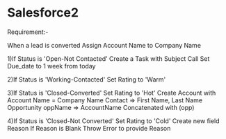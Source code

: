 # Salesforce2
Requirement:-

When a lead is converted
Assign Account Name to Company Name

1)If Status is 'Open-Not Contacted'
  Create a Task with Subject Call
  Set Due_date to 1 week from today

2)If Status is 'Working-Contacted'
 Set Rating to 'Warm'
 
3)If Status is 'Closed-Converted'
  Set Rating to 'Hot'
  Create Account with Account Name = Company Name
  Contact => First Name, Last Name
  Opportunity oppName => AccountName Concatenated with (opp)
  
4)If Status is 'Closed-Not Converted'
  Set Rating to 'Cold'
  Create new field Reason
  If Reason is Blank Throw Error to provide Reason
  
